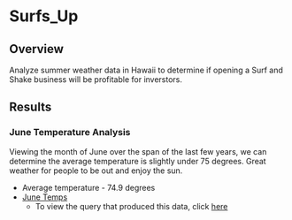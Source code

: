 # Surfs_Up

## Overview
Analyze summer weather data in Hawaii to determine if opening a Surf and Shake business will be profitable for inverstors.  

## Results

### June Temperature Analysis
Viewing the month of June over the span of the last few years, we can determine the average temperature is slightly under 75 degrees. Great weather for people to be out and enjoy the sun.

* Average temperature - 74.9 degrees
* [June Temps](https://github.com/JGarza4903/Surfs_Up/blob/main/resources/june_temps.png)
    * To view the query that produced this data, click [here](https://github.com/JGarza4903/Surfs_Up/blob/main/resources/query1.png)
